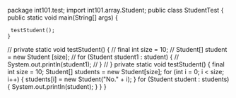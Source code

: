 package int101.test;
import int101.array.Student;
public class StudentTest {
    public static void main(String[] args) {
      
     testStudent();   
    }

//    private static void testStudent() {
//        final int size = 10;
//     Student[] student = new Student [size];
//        for (Student student1 : student) {
//            System.out.println(student1);
//        }
//    }
    private static void testStudent() {
        final int size = 10;
        Student[] students = new Student[size];
        for (int i = 0; i < size; i++) {
            students[i] = new Student("No." + i);
        }
        for (Student student : students) {
            System.out.println(student);
        }
    }
}
